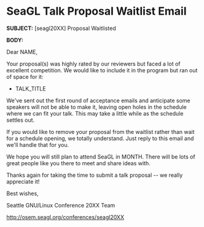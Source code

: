 # SeaGL Talk Proposal Waitlist Email

**SUBJECT:** [seagl20XX] Proposal Waitlisted

**BODY:**

Dear NAME,

Your proposal(s) was highly rated by our reviewers but faced a lot of excellent competition. We would like to include it in the program but ran out of space for it:

* TALK_TITLE

We've sent out the first round of acceptance emails and anticipate some speakers will not be able to make it, leaving open holes in the schedule where we can fit your talk. This may take a little while as the schedule settles out.

If you would like to remove your proposal from the waitlist rather than wait for a schedule opening, we totally understand. Just reply to this email and we'll handle that for you.

We hope you will still plan to attend SeaGL in MONTH. There will be lots of great people like you there to meet and share ideas with.

Thanks again for taking the time to submit a talk proposal -- we really appreciate it!

Best wishes,

Seattle GNU/Linux Conference 20XX Team

http://osem.seagl.org/conferences/seagl20XX
